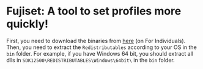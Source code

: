 # Fujiset: A tool to set profiles more quickly!

First, you need to download the binaries from
[here](https://fujifilm-x.com/global/special/camera-control-sdk/) (on For
Individuals). Then, you need to extract the `Redistributables` according to
your OS in the `bin` folder. For example, if you have Windows 64 bit, you
should extract all dlls in `SDK12500\REDISTRIBUTABLES\Windows\64bit\` in the
`bin` folder.
